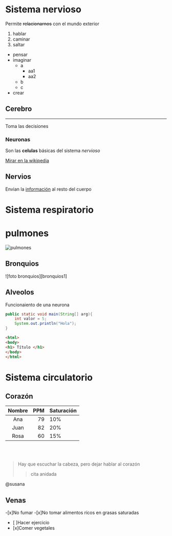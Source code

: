 # Sistema nervioso
Permite ~~relacionarnos~~ con el mundo exterior
1. hablar
2. caminar
3. saltar

* pensar
* imaginar
    * a
        * aa1
        * aa2
    * b
    * c
* crear
## Cerebro
---
Toma las decisiones
### Neuronas
Son las **celulas** básicas del sistema *nervioso*

[Mirar en la wikipedia](https://es.wikipedia.org/wiki/Neurona)
## Nervios
Envian la <u>información</u> al resto del cuerpo

# Sistema respiratorio

# pulmones

![pulmones](https://omniprex.com/wp-content/uploads/2020/07/pulmon.jpg)

## Bronquios
![foto bronquios][bronquios1]
## Alveolos

Funcionaiento de una neurona

``` java
public static void main(String[] arg){
    int valor = 5;
    System.out.println("Hola");
}
```

``` html
<html>
<body>
<h1> Título </h1>
</body>
</html>
```

# Sistema circulatorio

## Corazón

|Nombre| PPM| Saturación|
|:---:|---:|:---|
| Ana  |  79 | 10%|
| Juan |  82 | 20%|
| Rosa |  60 | 15%|

<br>
<br>

> Hay que escuchar la cabeza, pero dejar hablar al corazón
>>cita anidada

@susana

## Venas

-[x]No fumar
-[x]No tomar alimentos ricos en grasas saturadas
- [ ]Hacer ejercicio
- [x]Comer vegetales

<br>
<br>

[bonquios1]: 
https://sooluciona.com/wp-content/uploads/2019/07/Diferencias-entre-el-bronquio-izquierdo-y-el-bronquio-derecho.jpg
